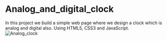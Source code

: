 
# Analog_and_digital_clock
In this project we build a simple web page where we design a clock which is analog and digital also. Using HTML5, CSS3 and JavaScript.
![Analog_clock](https://user-images.githubusercontent.com/79921728/131250697-6beea5ff-8191-40c9-afd8-2ebceb7c7ecb.png)
